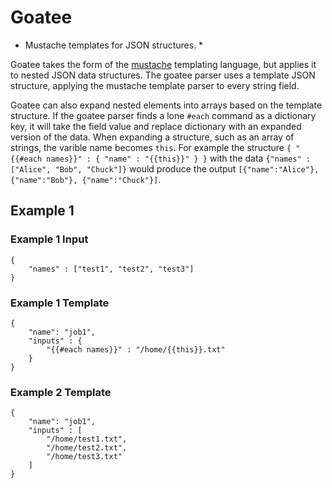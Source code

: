 # Goatee

* Mustache templates for JSON structures. *

Goatee takes the form of the [mustache](https://mustache.github.io/) templating language, but applies it to nested JSON data structures. 
The goatee parser uses a template JSON structure, applying the mustache template parser to every string field. 

Goatee can also expand nested elements into arrays based on the template structure. If the goatee parser finds a lone `#each` command as a dictionary 
key, it will take the field value and replace dictionary with an expanded version of the data. 
When expanding a structure, such as an array of strings, the varible name becomes `this`.
For example the structure `{ "{{#each names}}" : { "name" : "{{this}}" } }` with the data `{"names" : ["Alice", "Bob", "Chuck"]}` would produce the output
`[{"name":"Alice"}, {"name":"Bob"}, {"name":"Chuck"}]`. 


## Example 1

### Example 1 Input 
```
{
    "names" : ["test1", "test2", "test3"]
}
```

### Example 1 Template
```
{
    "name": "job1",
    "inputs" : {
        "{{#each names}}" : "/home/{{this}}.txt"
    }
}
```

### Example 2 Template
```
{
    "name": "job1",
    "inputs" : [
        "/home/test1.txt",
        "/home/test2.txt",
        "/home/test3.txt"
    ]
}
```
